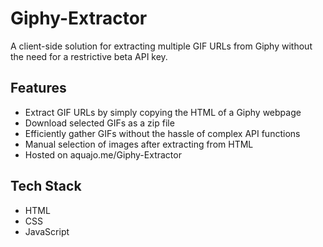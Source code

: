 # Giphy-Extractor

A client-side solution for extracting multiple GIF URLs from Giphy without the need for a restrictive beta API key.

## Features
- Extract GIF URLs by simply copying the HTML of a Giphy webpage
- Download selected GIFs as a zip file
- Efficiently gather GIFs without the hassle of complex API functions
- Manual selection of images after extracting from HTML
- Hosted on aquajo.me/Giphy-Extractor

## Tech Stack
- HTML
- CSS
- JavaScript
